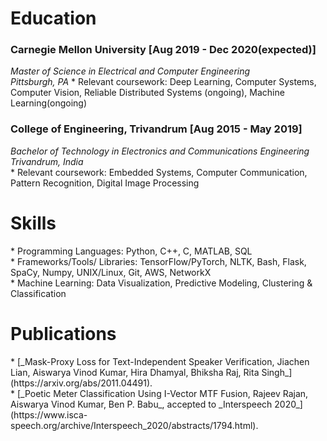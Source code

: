 <h1>Education</h1>
<h3>Carnegie Mellon University [Aug 2019 - Dec 2020(expected)]</h3>
<i>Master of Science in Electrical and Computer Engineering</i><br>
<i>Pittsburgh, PA</i>
* Relevant coursework: Deep Learning, Computer Systems, Computer Vision, Reliable Distributed Systems (ongoing), Machine Learning(ongoing)

<h3>College of Engineering, Trivandrum [Aug 2015 - May 2019]</h3> 
<i>Bachelor of Technology in Electronics and Communications Engineering</i><br>
<i>Trivandrum, India</i><br>
* Relevant coursework: Embedded Systems, Computer Communication, Pattern Recognition, Digital Image Processing

<h1>Skills</h1>
* Programming Languages: Python, C++, C, MATLAB, SQL<br>
* Frameworks/Tools/ Libraries: TensorFlow/PyTorch, NLTK, Bash, Flask, SpaCy, Numpy, UNIX/Linux, Git, AWS, NetworkX<br>
* Machine Learning: Data Visualization, Predictive Modeling, Clustering & Classification<br>

<h1> Publications</h1>
* [_Mask-Proxy Loss for Text-Independent Speaker Verification, Jiachen Lian, Aiswarya Vinod Kumar, Hira Dhamyal, Bhiksha Raj, Rita Singh_](https://arxiv.org/abs/2011.04491).<br>
* [_Poetic Meter Classification Using I-Vector MTF Fusion, Rajeev Rajan, Aiswarya Vinod Kumar, Ben P. Babu_, accepted to _Interspeech 2020_](https://www.isca-speech.org/archive/Interspeech_2020/abstracts/1794.html).
